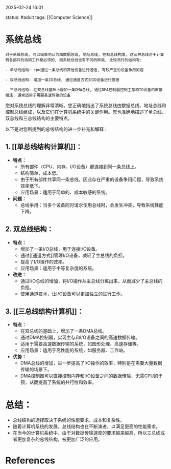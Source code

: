 2025-02-24    16:01

status: #adult 
tags: [[Computer Science]]


# 系统总线

```
对于系统总线, 可以简单地认为由数据总线, 地址总线, 控制总线构成, 这三种总线对于计算机各部件的协同工作是必须的, 而系统总线也有不同的种类, 比较流行的结构有:

- 单总线结构: cpu通过一条总线和其他设备进行通信, 有较严重的设备争用问题

- 双总线结构: 增加一条IO总线, 通过通道方式对IO设备进行管理

- 三总线结构: 在双总线基础上增加一条DMA总线, 通过DMA控制器控制主存和IO设备的直接相连, 通常适用于需要高速传输的设备
```

您对系统总线的理解非常清晰。您正确地指出了系统总线由数据总线、地址总线和控制总线组成，以及它们在计算机系统中的关键作用。您也准确地描述了单总线、双总线和三总线结构的主要特点。

以下是对您所提到的总线结构的进一步补充和解释：

## **1. [[单总线结构计算机]]：**

- **特点：**
    - 所有部件（CPU、内存、I/O设备）都连接到同一条总线上。
    - 结构简单，成本低。
    - 由于所有部件共享同一条总线，因此存在严重的设备争用问题，导致系统效率低下。
    - 应用场景：适用于简单的、成本敏感的系统。
- **问题：**
    - 总线争用：当多个设备同时请求使用总线时，会发生冲突，导致系统性能下降。

## **2. 双总线结构：**

- **特点：**
    - 增加了一条I/O总线，用于连接I/O设备。
    - 通过[[通道方式]]管理I/O设备，减轻了主总线的负担。
    - 提高了I/O操作的效率。
    - 应用场景：适用于中等复杂度的系统。
- **改进：**
    - 通过I/O总线的增加，将I/O操作从主总线分离出来，从而减少了主总线的负担。
    - 使用通道技术，让I/O设备可以更加独立的进行工作。

## **3. [[三总线结构计算机]]：**

- **特点：**
    - 在双总线的基础上，增加了一条DMA总线。
    - 通过DMA控制器，实现主存和I/O设备之间的高速数据传输。
    - 适用于需要高速数据传输的系统，如图形处理、高速存储等。
    - 应用场景：适用于高性能的系统，如服务器、工作站。
- **优势：**
    - DMA总线的增加，进一步提高了I/O操作的效率，特别是在需要大量数据传输的场景下。
    - DMA控制器可以直接控制内存和I/O设备之间的数据传输，无需CPU的干预，从而提高了系统的并行性和效率。

# **总结：**

- 总线结构的选择取决于系统的性能要求、成本和复杂性。
- 随着计算机系统的发展，总线结构也在不断演进，以满足更高的性能需求。
- 在当今的计算机系统中，由于对数据传输速度的要求越来越高，所以三总线或者更加复杂的总线结构，被更加广泛的应用。

# References

